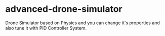 # advanced-drone-simulator
Drone Simulator based on Physics and you can change it's properties and also tune it with PID Controller System.
